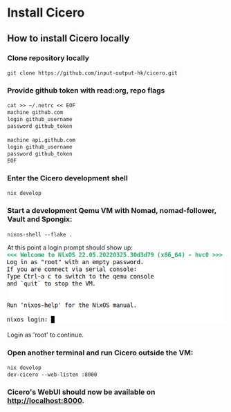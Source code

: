 # Install Cicero

## How to install Cicero locally

### Clone repository locally

```
git clone https://github.com/input-output-hk/cicero.git
```

### Provide github token with read:org, repo flags

```
cat >> ~/.netrc << EOF
machine github.com
login github_username
password github_token

machine api.github.com
login github_username
password github_token
EOF
```

### Enter the Cicero development shell
```
nix develop
```

### Start a development Qemu VM with Nomad, nomad-follower, Vault and Spongix:
```
nixos-shell --flake .
```
At this point a login prompt should show up:
![Cicero Qemu Prompt](./cicero_qemu_prompt.png "Cicero Qemu Prompt")

Login as 'root' to continue.

### Open another terminal and run Cicero outside the VM:
```
nix develop
dev-cicero --web-listen :8000
```

### Cicero's WebUI should now be available on [http://localhost:8000](http://localhost:8000).

